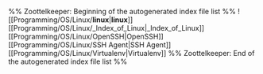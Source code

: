 %% Zoottelkeeper: Beginning of the autogenerated index file list  %%
 ![[Programming/OS/Linux/__linux__|__linux__]]
 [[Programming/OS/Linux/_Index_of_Linux|_Index_of_Linux]]
 [[Programming/OS/Linux/OpenSSH|OpenSSH]]
 [[Programming/OS/Linux/SSH Agent|SSH Agent]]
 [[Programming/OS/Linux/Virtualenv|Virtualenv]]
%% Zoottelkeeper: End of the autogenerated index file list  %%
